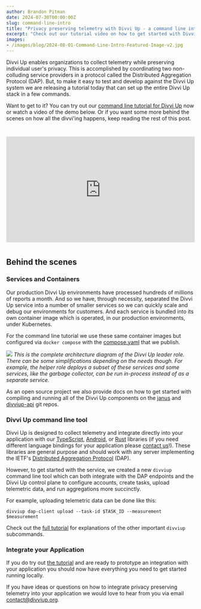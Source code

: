 ```yaml
---
author: Brandon Pitman
date: 2024-07-30T00:00:00Z
slug: command-line-intro
title: "Privacy preserving telemetry with Divvi Up - a command line introduction"
excerpt: "Check out our tutorial video on how to get started with Divvi Up in five minutes."
images:
- /images/blog/2024-08-01-Command-Line-Intro-Featured-Image-v2.jpg
---
```


Divvi Up enables organizations to collect telemetry while preserving individual user's privacy. This is accomplished by coordinating two non-colluding service providers in a protocol called the Distributed Aggregation Protocol (DAP). But, to make it easy to test and develop against the Divvi Up system we are releasing a tutorial today that can set up the entire Divvi Up stack in a few commands.

Want to get to it? You can try out our [command line tutorial for Divvi Up](https://docs.divviup.org/command-line-tutorial) now or watch a video of the demo below. Or if you want some more behind the scenes on how all the divvi'ing happens, keep reading the rest of this post.


<div style="aspect-ratio: 560/315; max-width: 560px;  margin: 40px auto; overflow: hidden;">
    <iframe style="width: 100%; max-width: 100%;  height: 100%; border: none;" src="https://www.youtube.com/embed/z54EnRiSrtI" title="Divvi Up Command Line Demo - Under 5 Minutes" allow="accelerometer; autoplay; clipboard-write; encrypted-media; gyroscope; picture-in-picture" allowfullscreen></iframe>
</div>


Behind the scenes
-----------------

### Services and Containers

Our production Divvi Up environments have processed hundreds of millions of reports a month. And so we have, through necessity, separated the Divvi Up service into a number of smaller services so we can quickly scale and debug our environments for customers. And each service is bundled into its own container image which is operated, in our production environments, under Kubernetes.

For the command line tutorial we use these same container images but configured via `docker compose` with the [compose.yaml](https://github.com/divviup/divviup-api/blob/main/compose.yaml) that we publish.

![](/images/blog/2024-08-01-Command-Line-Intro-Divvi-Up-Architecture.png)
*This is the complete architecture diagram of the Divvi Up leader role. There can be some simplifications depending on the needs though. For example, the helper role deploys a subset of these services and some services, like the garbage collector, can be run in-process instead of as a separate service.*

As an open source project we also provide docs on how to get started with compiling and running all of the Divvi Up components on the [janus](https://github.com/divviup/janus?tab=readme-ov-file#building) and [divviup-api](https://github.com/divviup/divviup-api/tree/main?tab=readme-ov-file#local-development) git repos.

### Divvi Up command line tool

Divvi Up is designed to collect telemetry and integrate directly into your application with our [TypeScript](https://github.com/divviup/divviup-ts), [Android](https://github.com/divviup/divviup-android), or [Rust](https://github.com/divviup/janus/tree/main/client) libraries (if you need different language bindings for your application please [contact us](mailto:contact@divviup.org)!). These libraries are general purpose and should work with any server implementing the IETF's [Distributed Aggregation Protocol](https://datatracker.ietf.org/doc/draft-ietf-ppm-dap/) (DAP).

However, to get started with the service, we created a new `divviup` command line tool which can both integrate with the DAP endpoints and the Divvi Up control plane to configure accounts, create tasks, upload telemetric data, and run aggregations more succinctly.

For example, uploading telemetric data can be done like this:

`
divviup dap-client upload --task-id $TASK_ID --measurement $measurement
`

Check out the [full tutorial](https://docs.divviup.org/command-line-tutorial) for explanations of the other important `divviup` subcommands.

### Integrate your Application

If you do try out [the tutorial](https://docs.divviup.org/command-line-tutorial/) and are ready to prototype an integration with your application you should now have everything you need to get started running locally.

If you have ideas or questions on how to integrate privacy preserving telemetry into your application we would love to hear from you via email <contact@divviup.org>.